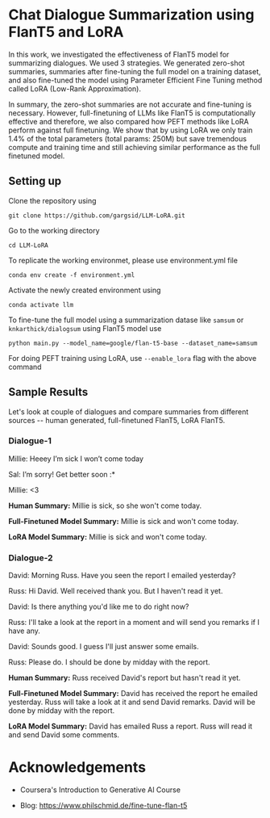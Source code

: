 # Chat Dialogue Summarization using FlanT5 and LoRA

In this work, we investigated the effectiveness of FlanT5 model for summarizing dialogues. We used 3 strategies. We generated zero-shot summaries, summaries after fine-tuning the full model on a training dataset, and also fine-tuned the model using Parameter Efficient Fine Tuning method called LoRA (Low-Rank Approximation). 

In summary, the zero-shot summaries are not accurate and fine-tuning is necessary. However, full-finetuning of LLMs like FlanT5 is computationally effective and therefore, we also compared how PEFT methods like LoRA perform against full finetuning. We show that by using LoRA we only train 1.4% of the total parameters (total params: 250M) but save tremendous compute and training time and still achieving similar performance as the full finetuned model. 

## Setting up

Clone the repository using 

```
git clone https://github.com/gargsid/LLM-LoRA.git
```

Go to the working directory

```
cd LLM-LoRA
```

To replicate the working environmet, please use environment.yml file

```
conda env create -f environment.yml
```

Activate the newly created environment using

```
conda activate llm
```

To fine-tune the full model using a summarization datase like `samsum` or `knkarthick/dialogsum` using FlanT5 model use

```
python main.py --model_name=google/flan-t5-base --dataset_name=samsum
```

For doing PEFT training using LoRA, use `--enable_lora` flag with the above command

## Sample Results

Let's look at couple of dialogues and compare summaries from different sources -- human generated, full-finetuned FlanT5, LoRA FlanT5. 

### Dialogue-1

Millie: Heeey I’m sick I won’t come today

Sal: I’m sorry! Get better soon :*

Millie: <3

**Human Summary:**
Millie is sick, so she won't come today.

**Full-Finetuned Model Summary:** 
Millie is sick and won't come today.

**LoRA Model Summary:**
Millie is sick and won't come today. 


### Dialogue-2

David: Morning Russ. Have you seen the report I emailed yesterday?

Russ: Hi David. Well received thank you. But I haven't read it yet.

David: Is there anything you'd like me to do right now?

Russ: I'll take a look at the report in a moment and will send you remarks if I have any.

David: Sounds good. I guess I'll just answer some emails.

Russ: Please do. I should be done by midday with the report.

**Human Summary:**
Russ received David's report but hasn't read it yet.

**Full-Finetuned Model Summary:** 
David has received the report he emailed yesterday. Russ will take a look at it and send David remarks. David will be done by midday with the report.

**LoRA Model Summary:**
David has emailed Russ a report. Russ will read it and send David some comments.


# Acknowledgements

- Coursera's Introduction to Generative AI Course

- Blog: https://www.philschmid.de/fine-tune-flan-t5


